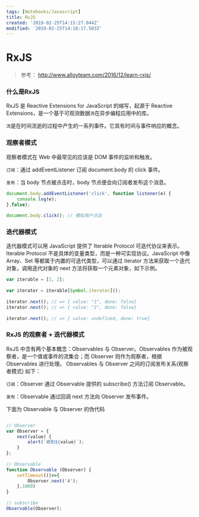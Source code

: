 ```yaml
---
tags: [Notebooks/Javascript]
title: RxJS
created: '2019-02-25T14:15:27.044Z'
modified: '2019-02-25T14:18:17.503Z'
---
```


# RxJS

> 参考： http://www.alloyteam.com/2016/12/learn-rxjs/

### 什么是RxJS
RxJS 是 Reactive Extensions for JavaScript 的缩写，起源于 Reactive Extensions，是一个基于可观测数据`流`在异步编程应用中的库。

`流`是在时间流逝的过程中产生的一系列事件。它具有时间与事件响应的概念。

### 观察者模式
观察者模式在 Web 中最常见的应该是 DOM 事件的监听和触发。

```订阅```：通过 addEventListener 订阅 document.body 的 click 事件。

```发布```：当 body 节点被点击时，body 节点便会向订阅者发布这个消息。


```js
document.body.addEventListener('click', function listener(e) {
    console.log(e);
},false);
 
document.body.click(); // 模拟用户点击
```

### 迭代器模式
迭代器模式可以用 JavaScript 提供了 Iterable Protocol 可迭代协议来表示。Iterable Protocol 不是具体的变量类型，而是一种可实现协议。JavaScript 中像 Array、Set 等都属于内置的可迭代类型，可以通过 iterator 方法来获取一个迭代对象，调用迭代对象的 next 方法将获取一个元素对象，如下示例。


```js
var iterable = [1, 2];
 
var iterator = iterable[Symbol.iterator]();
 
iterator.next(); // => { value: "1", done: false}
iterator.next(); // => { value: "2", done: false}
 
iterator.next(); // => { value: undefined, done: true}
```

### RxJS 的观察者 + 迭代器模式

RxJS 中含有两个基本概念：Observables 与 Observer。Observables 作为被观察者，是一个值或事件的流集合；而 Observer 则作为观察者，根据 Observables 进行处理。
Observables 与 Observer 之间的订阅发布关系(观察者模式) 如下：

`订阅`：Observer 通过 Observable 提供的 subscribe() 方法订阅 Observable。

`发布`：Observable 通过回调 next 方法向 Observer 发布事件。

下面为 Observable 与 Observer 的伪代码

```js

// Observer
var Observer = {
    next(value) {
        alert(`收到${value}`);
    }
};
 
// Observable
function Observable (Observer) {
    setTimeout(()=>{
        Observer.next('A');
    },1000)
}
 
// subscribe
Observable(Observer);

```
